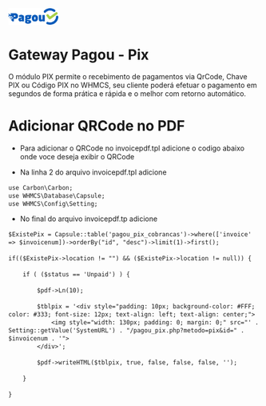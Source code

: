<img src="https://github.com/mmhospedagem/pagou_pix/blob/main/modules/gateways/pagou_pix/templates/admin/imagens/logo.png" width="100">

# Gateway Pagou - Pix

O módulo PIX permite o recebimento de pagamentos via QrCode, Chave PIX ou Código PIX no WHMCS, seu cliente poderá efetuar o pagamento em segundos de forma prática e rápida e o melhor com retorno automático.

# Adicionar QRCode no PDF

- Para adicionar o QRCode no invoicepdf.tpl adicione o codigo abaixo onde voce deseja exibir o QRCode

- Na linha 2 do arquivo invoicepdf.tpl adicione

```
use Carbon\Carbon;
use WHMCS\Database\Capsule;
use WHMCS\Config\Setting;
```

- No final do arquivo invoicepdf.tp adicione

```
$ExistePix = Capsule::table('pagou_pix_cobrancas')->where(['invoice' => $invoicenum])->orderBy("id", "desc")->limit(1)->first();

if(($ExistePix->location != "") && ($ExistePix->location != null)) {

    if ( ($status == 'Unpaid') ) {

        $pdf->Ln(10);
        
        $tblpix = '<div style="padding: 10px; background-color: #FFF; color: #333; font-size: 12px; text-align: left; text-align: center;">
            <img style="width: 130px; padding: 0; margin: 0;" src="' . Setting::getValue('SystemURL') . "/pagou_pix.php?metodo=pix&id=" . $invoicenum . '">
        </div>';

        $pdf->writeHTML($tblpix, true, false, false, false, '');

    }

}
```